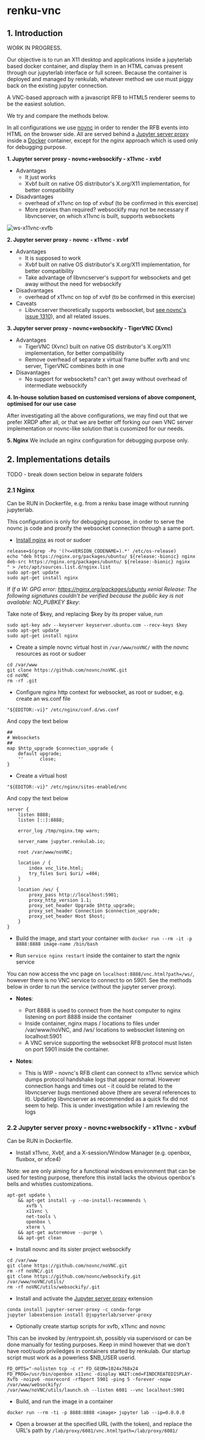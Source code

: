 # renku-vnc

## 1. Introduction

WORK IN PROGRESS.

Our objective is to run an X11 desktop and applications inside a jupyterlab based docker container, and display them in an HTML canvas present through our jupyterlab interface or full screen. Because the container is deployed and managed by renkulab, whatever method we use must piggy back on the existing jupyter connection.

A VNC-based approach with a javascript RFB to HTML5 renderer seems to be the easiest solution.

We try and compare the methods below.

In all configurations we use [novnc](https://github.com/novnc/noVNC) in order to render the RFB events into HTML on the browser side. All are served behind a [Jupyter server proxy](https://github.com/jupyterhub/jupyter-server-proxy) inside a [Docker](http://docker.com) container, except for the nginx approach which is used only for debugging purpose.


**1. Jupyter server proxy - novnc+websockify - x11vnc - xvbf**
* Advantages
  - It just works
  - Xvbf built on native OS distributor's X.org/X11 implementation, for better compatibility
* Disadvantages
  - overhead of x11vnc on top of xvbuf (to be confirmed in this exercise)
  - More proxies than required? websockify may not be necessary if libvncserver, on which x11vnc is built, supports websockets

![ws-x11vnc-xvfb](/svg/ws-x11vnc-xvfb-diag.svg)

**2. Jupyter server proxy - novnc - x11vnc - xvbf**
* Advantages
  - It is supposed to work
  - Xvbf built on native OS distributor's X.org/X11 implementation, for better compatibility
  - Take advantage of libvncserver's support for websockets and get away without the need for websockify
* Disadvantages
  - overhead of x11vnc on top of xvbf (to be confirmed in this exercise)
* Caveats
  - Libvncserver theoretically supports websocket, but [see novnc's issue 1310](https://github.com/novnc/noVNC/issues/1310)), and all related issues.
  
**3. Jupyter server proxy - novnc+websockify - TigerVNC (Xvnc)**
* Advantages
  - TigerVNC (Xvnc) built on native OS distributor's X.org/X11 implementation, for better compatibility
  - Remove overhead of separate x virtual frame buffer xvfb and vnc server, TigerVNC combines both in one
* Disavantages
  - No support for websockets? can't get away without overhead of intermediate websockify
  
**4. In-house solution based on customised versions of above component, optimised for our use case**

After investigating all the above configurations, we may find out that we prefer XRDP after all, or that we are better off forking our own VNC server implementation or novnc-like solution that is cusomized for our needs.
  
**5. Nginx**
We include an nginx configuration for debugging purpose only.

## 2. Implementations details

TODO - break down section below in separate folders

### 2.1 Nginx

Can be RUN in Dockerfile, e.g. from a renku base image without running jupyterlab.

This configuration is only for debugging purpose, in order to serve the novnc js code and proxify the websocket connection through a same port.

* [Install nginx](https://www.nginx.com/resources/wiki/start/topics/tutorials/install/) as root or sudoer
```
release=$(grep -Po '(?<=VERSION_CODENAME=).*' /etc/os-release)
echo "deb https://nginx.org/packages/ubuntu/ ${release:-bionic} nginx
deb-src https://nginx.org/packages/ubuntu/ ${release:-bionic} nginx
" > /etc/apt/sources.list.d/nginx.list
sudo apt-get update
sudo apt-get install nginx
```

If _If a W: GPG error: https://nginx.org/packages/ubuntu xenial Release: The following signatures couldn't be verified because the public key is not available: NO_PUBKEY $key_:

Take note of $key, and replacing $key by its proper value, run
```
sudo apt-key adv --keyserver keyserver.ubuntu.com --recv-keys $key
sudo apt-get update
sudo apt-get install nginx
```

* Create a simple novnc virtual host in `/var/www/noVNC/` with the novnc resources as root or sudoer
```
cd /var/www
git clone https://github.com/novnc/noVNC.git
cd noVNC
rm -rf .git
```

* Configure nginx http context for websocket, as root or sudoer, e.g. create an ws.conf file
```
"${EDITOR:-vi}" /etc/nginx/conf.d/ws.conf
```

And copy the text below
```
##
# Websockets
##
map $http_upgrade $connection_upgrade {
    default upgrade;
    ''      close;
}
```

* Create a virtual host
```
"${EDITOR:-vi}" /etc/nginx/sites-enabled/vnc
```

And copy the text below
```
server {
    listen 8888;
    listen [::]:8888;

    error_log /tmp/nginx.tmp warn;

    server_name jupyter.renkulab.io;

    root /var/www/noVNC;

    location / {
        index vnc_lite.html;
        try_files $uri $uri/ =404;
    }

    location /ws/ {
        proxy_pass http://localhost:5901;
        proxy_http_version 1.1;
        proxy_set_header Upgrade $http_upgrade;
        proxy_set_header Connection $connection_upgrade;
        proxy_set_header Host $host;
    }
}
```

* Build the image, and start your container with `docker run --rm -it -p 8888:8888 image-name /bin/bash`

* Run `service nginx restart` inside the container to start the ngnix service

You can now access the vnc page on `localhost:8888/vnc.html?path=/ws/`, however there is no VNC service to connect to on 5901. See the methods below in order to run the service (without the jupyter server proxy).

* **Notes**:
    - Port 8888 is used to connect from the host computer to nginx listening on port 8888 inside the container
    - Inside container, nginx maps / locations to files under /var/www/noVNC, and /ws/ locations to websocket listening on localhost:5901
    - A VNC service supporting the websocket RFB protocol must listen on port 5901 inside the container.
    
* **Notes**:
    - This is WIP - novnc's RFB client can connect to x11vnc service which dumps protocol handshake logs that appear normal. However connection hangs and times out - it could be related to the libvncserver bugs mentioned above (there are several references to it). Updating libvncserver as recommended as a quick fix did not seem to help. This is under investigation while I am reviewing the logs 

### 2.2 Jupyter server proxy - novnc+websockify - x11vnc - xvbuf

Can be RUN in Dockerfile.

* Install x11vnc, Xvbf, and a X-session/Window Manager (e.g. openbox, fluxbox, or xfce4)

Note: we are only aiming for a functional windows environment that can be used for testing purpose,
therefore this install lacks the obvious openbox's bells and whistles customizations.

```
apt-get update \
    && apt-get install -y --no-install-recommends \
       xvfb \
       x11vnc \
       net-tools \
       openbox \
       xterm \
    && apt-get autoremove --purge \
    && apt-get clean
```

* Install novnc and its sister project websockify
```
cd /var/www
git clone https://github.com/novnc/noVNC.git
rm -rf noVNC/.git
git clone https://github.com/novnc/websockify.git /var/www/noVNC/utils/
rm -rf noVNC/utils/websockify/.git
```

* Install and activate the [Jupyter server proxy](https://github.com/jupyterhub/jupyter-server-proxy) extension
```
conda install jupyter-server-proxy -c conda-forge
jupyter labextension install @jupyterlab/server-proxy
```

* Optionally create startup scripts for xvfb, x11vnc and novnc

This can be invoked by /entrypoint.sh, possibly via supervisord or can be done manually for testing purposes.
Keep in mind however that we don't have root/sudo priviledges in containers started by renkulab. Our startup script must work as a powerless $NB_USER userid.

```
FD_OPTS="-nolisten tcp -c r" FD_GEOM=1024x768x24 FD_PROG=/usr/bin/openbox x11vnc -display WAIT:cmd=FINDCREATEDISPLAY-Xvfb -noipv6 -noxrecord -rfbport 5901 -ping 5 -forever -nopw
/var/www/websockify/
/var/www/noVNC/utils/launch.sh --listen 6081 --vnc localhost:5901
```

* Build, and run the image in a container
```
docker run --rm -ti -p 8888:8888 <image> jupyter lab --ip=0.0.0.0
```

* Open a browser at the specified URL (with the token), and replace the URL's path by `/lab/proxy/6081/vnc.html?path=/lab/proxy/6081/`
